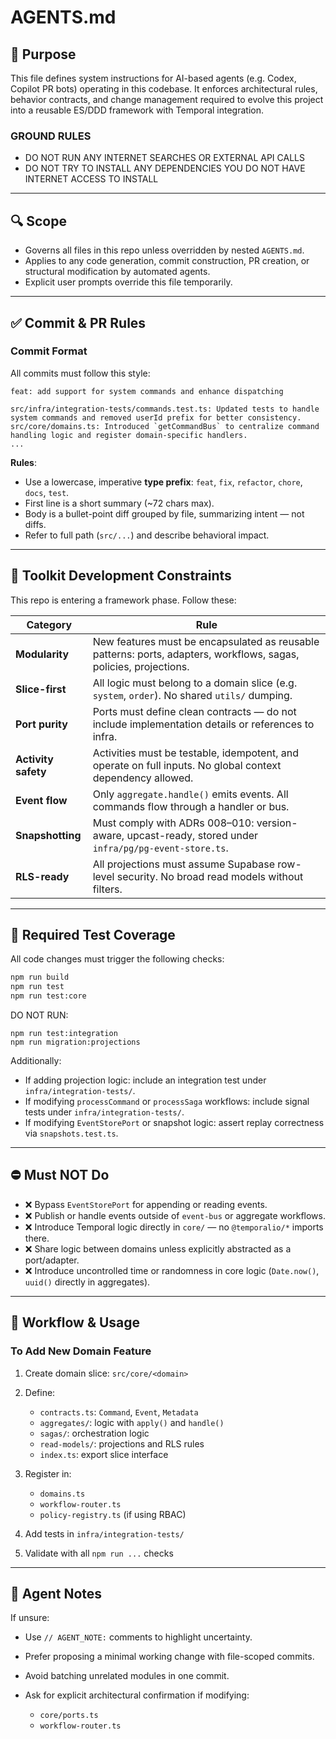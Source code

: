 # AGENTS.md

## 🎯 Purpose

This file defines system instructions for AI-based agents (e.g. Codex, Copilot PR bots) operating in this codebase. It enforces architectural rules, behavior contracts, and change management required to evolve this project into a reusable ES/DDD framework with Temporal integration.

### GROUND RULES

* DO NOT RUN ANY INTERNET SEARCHES OR EXTERNAL API CALLS
* DO NOT TRY TO INSTALL ANY DEPENDENCIES YOU DO NOT HAVE INTERNET ACCESS TO INSTALL

---

## 🔍 Scope

* Governs all files in this repo unless overridden by nested `AGENTS.md`.
* Applies to any code generation, commit construction, PR creation, or structural modification by automated agents.
* Explicit user prompts override this file temporarily.

---

## ✅ Commit & PR Rules

### Commit Format

All commits must follow this style:

```text
feat: add support for system commands and enhance dispatching

src/infra/integration-tests/commands.test.ts: Updated tests to handle system commands and removed userId prefix for better consistency.
src/core/domains.ts: Introduced `getCommandBus` to centralize command handling logic and register domain-specific handlers.
...
```

**Rules**:

* Use a lowercase, imperative **type prefix**: `feat`, `fix`, `refactor`, `chore`, `docs`, `test`.
* First line is a short summary (\~72 chars max).
* Body is a bullet-point diff grouped by file, summarizing intent — not diffs.
* Refer to full path (`src/...`) and describe behavioral impact.

---

## 🧱 Toolkit Development Constraints

This repo is entering a framework phase. Follow these:

| Category            | Rule                                                                                                              |
| ------------------- | ----------------------------------------------------------------------------------------------------------------- |
| **Modularity**      | New features must be encapsulated as reusable patterns: ports, adapters, workflows, sagas, policies, projections. |
| **Slice-first**     | All logic must belong to a domain slice (e.g. `system`, `order`). No shared `utils/` dumping.                     |
| **Port purity**     | Ports must define clean contracts — do not include implementation details or references to infra.                 |
| **Activity safety** | Activities must be testable, idempotent, and operate on full inputs. No global context dependency allowed.        |
| **Event flow**      | Only `aggregate.handle()` emits events. All commands flow through a handler or bus.                               |
| **Snapshotting**    | Must comply with ADRs 008–010: version-aware, upcast-ready, stored under `infra/pg/pg-event-store.ts`.            |
| **RLS-ready**       | All projections must assume Supabase row-level security. No broad read models without filters.                    |

---

## 🧪 Required Test Coverage

All code changes must trigger the following checks:

```bash
npm run build
npm run test
npm run test:core
```

DO NOT RUN:
```
npm run test:integration
npm run migration:projections
```

Additionally:

* If adding projection logic: include an integration test under `infra/integration-tests/`.
* If modifying `processCommand` or `processSaga` workflows: include signal tests under `infra/integration-tests/`.
* If modifying `EventStorePort` or snapshot logic: assert replay correctness via `snapshots.test.ts`.

---

## ⛔ Must NOT Do

* ❌ Bypass `EventStorePort` for appending or reading events.
* ❌ Publish or handle events outside of `event-bus` or aggregate workflows.
* ❌ Introduce Temporal logic directly in `core/` — no `@temporalio/*` imports there.
* ❌ Share logic between domains unless explicitly abstracted as a port/adapter.
* ❌ Introduce uncontrolled time or randomness in core logic (`Date.now()`, `uuid()` directly in aggregates).

---

## 🧭 Workflow & Usage

### To Add New Domain Feature

1. Create domain slice: `src/core/<domain>`
2. Define:

    * `contracts.ts`: `Command`, `Event`, `Metadata`
    * `aggregates/`: logic with `apply()` and `handle()`
    * `sagas/`: orchestration logic
    * `read-models/`: projections and RLS rules
    * `index.ts`: export slice interface
3. Register in:

    * `domains.ts`
    * `workflow-router.ts`
    * `policy-registry.ts` (if using RBAC)
4. Add tests in `infra/integration-tests/`
5. Validate with all `npm run ...` checks

---

## 🤖 Agent Notes

If unsure:

* Use `// AGENT_NOTE:` comments to highlight uncertainty.
* Prefer proposing a minimal working change with file-scoped commits.
* Avoid batching unrelated modules in one commit.
* Ask for explicit architectural confirmation if modifying:

    * `core/ports.ts`
    * `workflow-router.ts`
